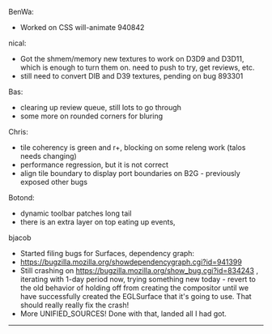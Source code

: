BenWa:
* Worked on CSS will-animate 940842

nical:
* Got the shmem/memory new textures to work on D3D9 and D3D11, which is enough to turn them on. need to push to try, get reviews, etc.
* still need to convert DIB and D39 textures, pending on bug 893301

Bas:
* clearing up review queue, still lots to go through
* some more on rounded corners for bluring

Chris:
* tile coherency is green and r+, blocking on some releng work (talos needs changing)
* performance regression, but it is not correct
* align tile boundary to display port boundaries on B2G - previously exposed other bugs

Botond:
* dynamic toolbar patches long tail
* there is an extra layer on top eating up events, 

bjacob
* Started filing bugs for Surfaces, dependency graph:
* https://bugzilla.mozilla.org/showdependencygraph.cgi?id=941399
* Still crashing on https://bugzilla.mozilla.org/show_bug.cgi?id=834243 , iterating with 1-day period now, trying something new today - revert to the old behavior of holding off from creating the compositor until we have successfully created the EGLSurface that it's going to use. That should really really fix the crash!
* More UNIFIED_SOURCES! Done with that, landed all I had got.

________________


